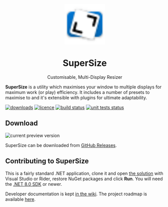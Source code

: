 <p align="center"><img src="Assets/Logo/Logo.vector.svg" alt="SuperSize Logo" height="128" /></p>
<h1 align="center">SuperSize</h1>
<p align="center">Customisable, Multi-Display Resizer</p>

**SuperSize** is a utility which maximises your window to multiple displays for maximum work (or play) efficiency. It includes a number of presets to maximise to and it's extensible with plugins for ultimate adaptability.

[![downloads](https://img.shields.io/github/downloads/itisrazza/SuperSize/total)](#download)
[![licence](https://img.shields.io/github/license/itisrazza/SuperSize)](LICENSE)
[![build status](https://img.shields.io/github/actions/workflow/status/itisrazza/SuperSize/nightlies.yml?branch=master&label=build)](https://github.com/itisrazza/SuperSize/actions/workflows/nightlies.yml)
[![unit tests status](https://img.shields.io/github/actions/workflow/status/itisrazza/SuperSize/unit-testing.yml?branch=master&label=tests)](https://github.com/itisrazza/SuperSize/actions/workflows/unit-testing.yml)

## Download

![current preview version](https://img.shields.io/github/v/release/itisrazza/SuperSize?include_prereleases&display_name=tag&label=preview%20version)

SuperSize can be downloaded from [GitHub Releases][release].

[release]: https://github.com/thegreatrazz/SuperSize/releases

## Contributing to SuperSize

This is a fairly standard .NET application, clone it and open [the solution](SuperSize.sln) with Visual Studio or Rider, restore NuGet packages and click **Run**. You will need the [.NET 8.0 SDK](https://dotnet.microsoft.com/en-us/download/dotnet/8.0) or newer.

Developer documentation is kept [in the wiki](https://github.com/itisrazza/SuperSize/wiki/For-Developers). The project roadmap is available [here](https://github.com/users/itisrazza/projects/7).
